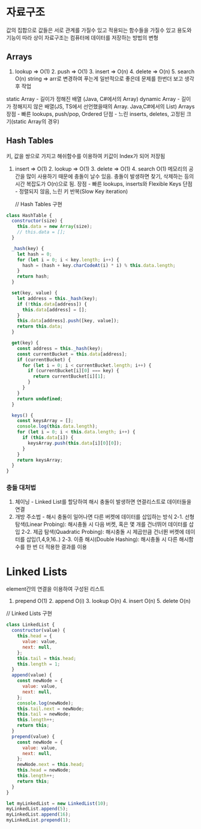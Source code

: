 # 자료구조

값의 집합으로 값들은 서로 관계를 가질수 있고 적용되는 함수들을 가질수 있고 용도와 기능이 따라 상이
자료구조는 컴퓨터에 데이터를 저장하는 방법의 변형

## Arrays

1. lookup => O(1) 2. push => O(1) 3. insert => O(n) 4. delete => O(n) 5. search O(n)
   string => arr로 변경하여 푸는게 일반적으로 좋은데 문제를 한번더 보고 생각 후 작업

static Array - 길이가 정해진 배열 (Java, C#에서의 Array)
dynamic Array - 길이가 정해지지 않은 배열(JS, TS에서 선언했을때의 Array. Java,C#에서의 List)
Arrays 장점 - 빠른 lookups, push/pop, Ordered 단점 - 느린 inserts, deletes, 고정된 크기(static Array의 경우)

## Hash Tables

키, 값을 쌍으로 가지고 해쉬함수를 이용하여 키값이 Index가 되어 저장됨

1. insert => O(1) 2. lookup => O(1) 3. delete => O(1) 4. search O(1)
   메모리의 공간을 많이 사용하기 때문에 충돌이 날수 있음. 충돌이 발생하면 찾기, 삭제하는 등의 시간 복잡도가 O(n)으로 됨.
   장점 - 빠른 lookups, inserts와 Flexible Keys
   단점 - 정렬되지 않음, 느린 키 반복(Slow Key iteration)

   // Hash Tables 구현

```js
class HashTable {
  constructor(size) {
    this.data = new Array(size);
    // this.data = [];
  }

  _hash(key) {
    let hash = 0;
    for (let i = 0; i < key.length; i++) {
      hash = (hash + key.charCodeAt(i) * i) % this.data.length;
    }
    return hash;
  }

  set(key, value) {
    let address = this._hash(key);
    if (!this.data[address]) {
      this.data[address] = [];
    }
    this.data[address].push([key, value]);
    return this.data;
  }

  get(key) {
    const address = this._hash(key);
    const currentBucket = this.data[address];
    if (currentBucket) {
      for (let i = 0; i < currentBucket.length; i++) {
        if (currentBucket[i][0] === key) {
          return currentBucket[i][1];
        }
      }
    }
    return undefined;
  }

  keys() {
    const keysArray = [];
    console.log(this.data.length);
    for (let i = 0; i < this.data.length; i++) {
      if (this.data[i]) {
        keysArray.push(this.data[i][0][0]);
      }
    }
    return keysArray;
  }
}
```

### 충돌 대처법

1. 체이닝 - Linked List를 할당하여 해시 충돌이 발생하면 연결리스트로 데이터들을 연결
2. 개방 주소법 - 해시 충돌이 일어나면 다른 버켓에 데이터를 삽입하는 방식
   2-1. 선형 탐색(Linear Probing): 해시충돌 시 다음 버켓, 혹은 몇 개를 건너뛰어 데이터를 삽입
   2-2. 제곱 탐색(Quadratic Probing): 해시충돌 시 제곱만큼 건너뛴 버켓에 데이터를 삽입(1,4,9,16..)
   2-3. 이중 해시(Double Hashing): 해시충돌 시 다른 해시함수를 한 번 더 적용한 결과를 이용

# Linked Lists

element간의 연결을 이용하여 구성된 리스트

1. prepend O(1) 2. append O(i) 3. lookup O(n) 4. insert O(n) 5. delete O(n)

// Linked Lists 구현

```js
class LinkedList {
  constructor(value) {
    this.head = {
      value: value,
      next: null,
    };
    this.tail = this.head;
    this.length = 1;
  }
  append(value) {
    const newNode = {
      value: value,
      next: null,
    };
    console.log(newNode);
    this.tail.next = newNode;
    this.tail = newNode;
    this.length++;
    return this;
  }
  prepend(value) {
    const newNode = {
      value: value,
      next: null,
    };
    newNode.next = this.head;
    this.head = newNode;
    this.length++;
    return this;
  }
}

let myLinkedList = new LinkedList(10);
myLinkedList.append(5);
myLinkedList.append(16);
myLinkedList.prepend(1);
```
